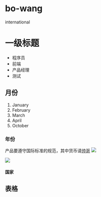 # bo-wang
international
# 一级标题
- 程序员
- 前端
- 产品经理
- 测试



## 月份
1. January
2. February
3. March
4. April
10. October
### 年份
产品要遵守国际标准的规范，其中货币请[帅哥](http://image.baidu.com/search/detail?ct=503316480&z=0&ipn=d&word=%E5%B8%85%E5%93%A5&hs=2&pn=5&spn=0&di=126301116810&pi=0&rn=1&tn=baiduimagedetail&is=0%2C0&ie=utf-8&oe=utf-8&cl=2&lm=-1&cs=3216390431%2C2469449241&os=3891582031%2C2596772670&simid=4163965652%2C743711648&adpicid=0&lpn=0&ln=30&fr=ala&fm=&sme=&cg=&bdtype=0&oriquery=%E5%B8%85%E5%93%A5&objurl=http%3A%2F%2Fscimg.jb51.net%2Fallimg%2F160226%2F14-16022610335Y57.jpg&fromurl=ippr_z2C%24qAzdH3FAzdH3Ffv_z%26e3B3kc8_z%26e3BgjpAzdH3FPtvp76jAzdH3FFt276jAzdH3F888ma9_z%26e3Bip4&gsm=0)
![](https://ss0.bdstatic.com/94oJfD_bAAcT8t7mm9GUKT-xh_/timg?image&quality=100&size=b4000_4000&sec=1500866166&di=dd7107ea49e14ec66beedf602380749c&src=http://scimg.jb51.net/allimg/160226/14-16022610335Y57.jpg)

![](http://ww1.sinaimg.cn/large/006ei2vCgy1fhv8wpjmtsj30g40a3weu.jpg)


#### 国家

## 表格

